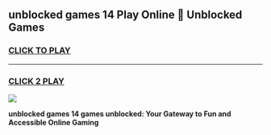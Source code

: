 
## unblocked games 14 Play Online 👋 Unblocked Games
<h3>
<a href="https://premium.freeplayer.one?title=unblocked_games_14&ref=19F">CLICK TO PLAY</a></h3>
<hr>

<h3>
<a href="https://premium.freeplayer.one?title=unblocked_games_14&ref=19F">CLICK 2 PLAY</a>
  
</h3>

<a href="https://premium.freeplayer.one?title=unblocked_games_14&ref=19F"><img src="https://clearcache.store/games.png"></a>


**unblocked games 14 games unblocked: Your Gateway to Fun and Accessible Online Gaming**

